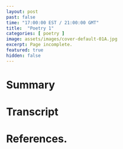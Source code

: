 ```yaml
---
layout: post
past: false
time: "17:00:00 EST / 21:00:00 GMT"
title:  "Poetry 1"
categories: [ poetry ]
image: assets/images/cover-default-01A.jpg
excerpt: Page incomplete.
featured: true
hidden: false
---
```


<!-- # Title brainstorm

 -->

<!-- # Exerpt

-->

# Summary

# Transcript

# References.